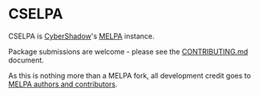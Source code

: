 # CSELPA

CSELPA is [CyberShadow](https://github.com/CyberShadow)'s
[MELPA](https://melpa.org/) instance.

Package submissions are welcome - please see the
[CONTRIBUTING.md](CONTRIBUTING.md) document.

As this is nothing more than a MELPA fork, all development credit goes
to [MELPA authors and contributors](https://github.com/melpa/melpa/graphs/contributors).
